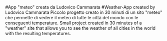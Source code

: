 #App "meteo" creata da Ludovico Cammarata
#Weather-App created by Ludovico Cammarata
Piccolo progetto creato in 30 minuti di un sito "meteo" che permette di vedere il meteo di tutte le città del mondo con le conseguenti temperature. 
Small project created in 30 minutes of a "weather" site that allows you to see the weather of all cities in the world with the resulting temperatures.
